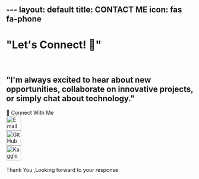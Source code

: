 --- layout: default 
title: CONTACT ME 
icon: fas fa-phone 
--- 
<h1>"Let's Connect! 💫"</h1><br> 
<h2>"I'm always excited to hear about new opportunities, collaborate on innovative projects, or simply chat about technology."</h2> 
<div class="colorful-container"> 
<div class="section-title">🔗 Connect With Me</div> 
<div class="contact-links"> <a href="mailto:weldonkipkoech@email.com" target="_blank"> 
<img src="https://img.icons8.com/ios-filled/50/000000/new-post.png" alt="Email" width="40"> </a><br> 
<a href="https://github.com/weldonkipkoech" target="_blank"> 
<img src="https://img.icons8.com/ios-glyphs/50/000000/github.png" alt="GitHub" width="40"> </a><br> 
<a href="https://www.kaggle.com/weldonsitienei" target="_blank"> 
<img src="https://www.kaggle.com/static/images/site-logo.png" alt="Kaggle" width="40"> </a> </div> 
  <br> 
  Thank You ,Looking forward to your response
